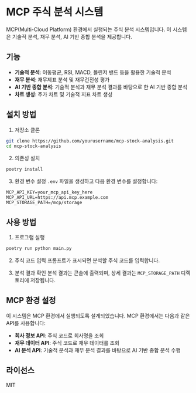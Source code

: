 # MCP 주식 분석 시스템

MCP(Multi-Cloud Platform) 환경에서 실행되는 주식 분석 시스템입니다. 이 시스템은 기술적 분석, 재무 분석, AI 기반 종합 분석을 제공합니다.

## 기능

- **기술적 분석**: 이동평균, RSI, MACD, 볼린저 밴드 등을 활용한 기술적 분석
- **재무 분석**: 재무제표 분석 및 재무건전성 평가
- **AI 기반 종합 분석**: 기술적 분석과 재무 분석 결과를 바탕으로 한 AI 기반 종합 분석
- **차트 생성**: 주가 차트 및 기술적 지표 차트 생성

## 설치 방법

1. 저장소 클론
```bash
git clone https://github.com/yourusername/mcp-stock-analysis.git
cd mcp-stock-analysis
```

2. 의존성 설치
```bash
poetry install
```

3. 환경 변수 설정
`.env` 파일을 생성하고 다음 환경 변수를 설정합니다:
```
MCP_API_KEY=your_mcp_api_key_here
MCP_API_URL=https://api.mcp.example.com
MCP_STORAGE_PATH=/mcp/storage
```

## 사용 방법

1. 프로그램 실행
```bash
poetry run python main.py
```

2. 주식 코드 입력
프롬프트가 표시되면 분석할 주식 코드를 입력합니다.

3. 분석 결과 확인
분석 결과는 콘솔에 출력되며, 상세 결과는 `MCP_STORAGE_PATH` 디렉토리에 저장됩니다.

## MCP 환경 설정

이 시스템은 MCP 환경에서 실행되도록 설계되었습니다. MCP 환경에서는 다음과 같은 API를 사용합니다:

- **회사 정보 API**: 주식 코드로 회사명을 조회
- **재무 데이터 API**: 주식 코드로 재무 데이터를 조회
- **AI 분석 API**: 기술적 분석과 재무 분석 결과를 바탕으로 AI 기반 종합 분석 수행

## 라이선스

MIT
